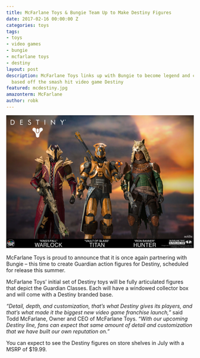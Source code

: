 ```yaml
---
title: McFarlane Toys & Bungie Team Up to Make Destiny Figures
date: 2017-02-16 00:00:00 Z
categories: toys
tags:
- toys
- video games
- bungie
- mcfarlane toys
- destiny
layout: post
description: McFarlane Toys links up with Bungie to become legend and create toys
  based off the smash hit video game Destiny
featured: mcdestiny.jpg
amazonterm: McFarlane
author: robk
---
```


![McFarlane/Bungie Destiny](/images/mcfarlane/destiny.png)

McFarlane Toys is proud to announce that it is once again partnering with Bungie – this time to create Guardian action figures for Destiny, scheduled for release this summer.

McFarlane Toys’ initial set of Destiny toys will be fully articulated figures that depict  the Guardian Classes. Each will have a windowed collector box and will come with a Destiny branded base.

*“Detail, depth, and customization, that’s what Destiny gives its players, and that’s what made it the biggest new video game franchise launch,”* said Todd McFarlane, Owner and CEO of McFarlane Toys. *“With our upcoming Destiny line, fans can expect that same amount of detail and customization that we have built our own reputation on.”*

You can expect to see the Destiny figures on store shelves in July with a MSRP of $19.99.
